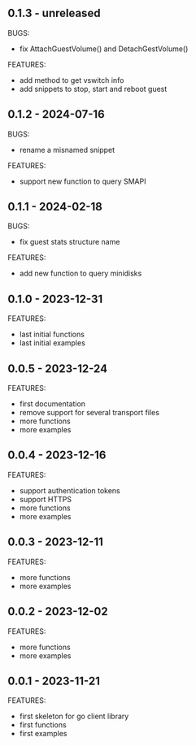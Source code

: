 ## 0.1.3 - unreleased

BUGS:
 * fix AttachGuestVolume() and DetachGestVolume()

FEATURES:
 * add method to get vswitch info
 * add snippets to stop, start and reboot guest


## 0.1.2 - 2024-07-16

BUGS:
 * rename a misnamed snippet

FEATURES:
 * support new function to query SMAPI


## 0.1.1 - 2024-02-18

BUGS:
 * fix guest stats structure name

FEATURES:
 * add new function to query minidisks


## 0.1.0 - 2023-12-31

FEATURES:
 * last initial functions
 * last initial examples


## 0.0.5 - 2023-12-24

FEATURES:
 * first documentation
 * remove support for several transport files
 * more functions
 * more examples


## 0.0.4 - 2023-12-16

FEATURES:
 * support authentication tokens
 * support HTTPS
 * more functions
 * more examples


## 0.0.3 - 2023-12-11

FEATURES:
 * more functions
 * more examples


## 0.0.2 - 2023-12-02

FEATURES:
 * more functions
 * more examples


## 0.0.1 - 2023-11-21

FEATURES:
 * first skeleton for go client library
 * first functions
 * first examples
